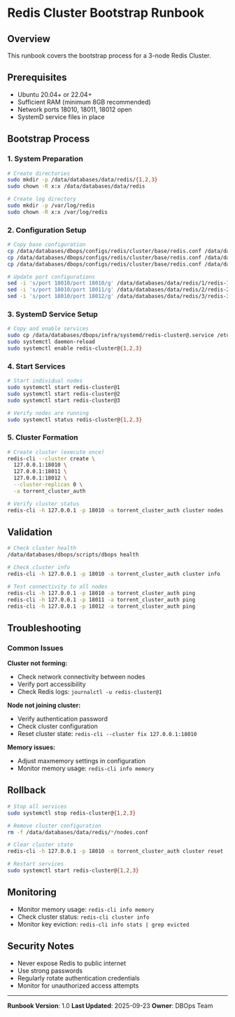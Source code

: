 # Redis Cluster Bootstrap Runbook

## Overview
This runbook covers the bootstrap process for a 3-node Redis Cluster.

## Prerequisites
- Ubuntu 20.04+ or 22.04+
- Sufficient RAM (minimum 8GB recommended)
- Network ports 18010, 18011, 18012 open
- SystemD service files in place

## Bootstrap Process

### 1. System Preparation
```bash
# Create directories
sudo mkdir -p /data/databases/data/redis/{1,2,3}
sudo chown -R x:x /data/databases/data/redis

# Create log directory
sudo mkdir -p /var/log/redis
sudo chown -R x:x /var/log/redis
```

### 2. Configuration Setup
```bash
# Copy base configuration
cp /data/databases/dbops/configs/redis/cluster/base/redis.conf /data/databases/data/redis/1/redis-1.conf
cp /data/databases/dbops/configs/redis/cluster/base/redis.conf /data/databases/data/redis/2/redis-2.conf
cp /data/databases/dbops/configs/redis/cluster/base/redis.conf /data/databases/data/redis/3/redis-3.conf

# Update port configurations
sed -i 's/port 18010/port 18010/g' /data/databases/data/redis/1/redis-1.conf
sed -i 's/port 18010/port 18011/g' /data/databases/data/redis/2/redis-2.conf
sed -i 's/port 18010/port 18012/g' /data/databases/data/redis/3/redis-3.conf
```

### 3. SystemD Service Setup
```bash
# Copy and enable services
sudo cp /data/databases/dbops/infra/systemd/redis-cluster@.service /etc/systemd/system/
sudo systemctl daemon-reload
sudo systemctl enable redis-cluster@{1,2,3}
```

### 4. Start Services
```bash
# Start individual nodes
sudo systemctl start redis-cluster@1
sudo systemctl start redis-cluster@2
sudo systemctl start redis-cluster@3

# Verify nodes are running
sudo systemctl status redis-cluster@{1,2,3}
```

### 5. Cluster Formation
```bash
# Create cluster (execute once)
redis-cli --cluster create \
  127.0.0.1:18010 \
  127.0.0.1:18011 \
  127.0.0.1:18012 \
  --cluster-replicas 0 \
  -a torrent_cluster_auth

# Verify cluster status
redis-cli -h 127.0.0.1 -p 18010 -a torrent_cluster_auth cluster nodes
```

## Validation
```bash
# Check cluster health
/data/databases/dbops/scripts/dbops health

# Check cluster info
redis-cli -h 127.0.0.1 -p 18010 -a torrent_cluster_auth cluster info

# Test connectivity to all nodes
redis-cli -h 127.0.0.1 -p 18010 -a torrent_cluster_auth ping
redis-cli -h 127.0.0.1 -p 18011 -a torrent_cluster_auth ping
redis-cli -h 127.0.0.1 -p 18012 -a torrent_cluster_auth ping
```

## Troubleshooting

### Common Issues

**Cluster not forming:**
- Check network connectivity between nodes
- Verify port accessibility
- Check Redis logs: `journalctl -u redis-cluster@1`

**Node not joining cluster:**
- Verify authentication password
- Check cluster configuration
- Reset cluster state: `redis-cli --cluster fix 127.0.0.1:18010`

**Memory issues:**
- Adjust maxmemory settings in configuration
- Monitor memory usage: `redis-cli info memory`

## Rollback
```bash
# Stop all services
sudo systemctl stop redis-cluster@{1,2,3}

# Remove cluster configuration
rm -f /data/databases/data/redis/*/nodes.conf

# Clear cluster state
redis-cli -h 127.0.0.1 -p 18010 -a torrent_cluster_auth cluster reset

# Restart services
sudo systemctl start redis-cluster@{1,2,3}
```

## Monitoring
- Monitor memory usage: `redis-cli info memory`
- Check cluster status: `redis-cli cluster info`
- Monitor key eviction: `redis-cli info stats | grep evicted`

## Security Notes
- Never expose Redis to public internet
- Use strong passwords
- Regularly rotate authentication credentials
- Monitor for unauthorized access attempts

---
**Runbook Version**: 1.0
**Last Updated**: 2025-09-23
**Owner**: DBOps Team